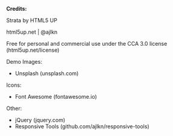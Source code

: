 




**Credits:**

Strata by HTML5 UP

html5up.net | @ajlkn

Free for personal and commercial use under the CCA 3.0 license (html5up.net/license)

Demo Images: 
 - Unsplash (unsplash.com)
 
Icons:
 - Font Awesome (fontawesome.io)
 
Other: 
 - jQuery (jquery.com)
 - Responsive Tools (github.com/ajlkn/responsive-tools)
